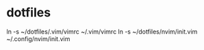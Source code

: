 # dotfiles
ln -s ~/dotfiles/.vim/vimrc ~/.vim/vimrc
ln -s ~/dotfiles/nvim/init.vim ~/.config/nvim/init.vim
